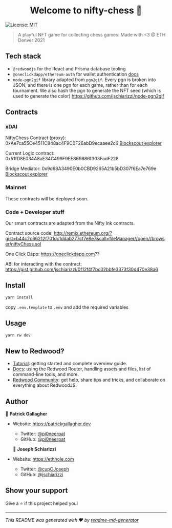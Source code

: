 <h1 align="center">Welcome to nifty-chess 👋</h1>
<p>
  <a href="#" target="_blank">
    <img alt="License: MIT" src="https://img.shields.io/badge/License-MIT-yellow.svg" />
  </a>
  <!-- <a href="https://twitter.com/Superfluid\_HQ" target="_blank">
    <img alt="Twitter: Superfluid_HQ" src="https://img.shields.io/twitter/follow/Superfluid_HQ.svg?style=social" />
  </a> -->
</p>

> A playful NFT game for collecting chess games. Made with <3 @ ETH Denver 2021

<!-- ### 🏠 [Homepage](TODO) -->

## Tech stack

- `@redwoodjs` for the React and Prisma database tooling
- `@oneclickdapp/ethereum-auth` for wallet authentication [docs](https://github.com/oneclickdapp/ethereum-auth/blob/master/README.md)
- `node-pgn2gif` library adapted from `pgn2gif`. Every pgn is broken into JSON, and there is one pgn for each game, rather than for each tournament. We also hash the pgn to generate the NFT seed (which is used to generate the color) https://github.com/jschiarizzi/node-pgn2gif

## Contracts

### xDAI

NiftyChess Contract (proxy): 0xAe7ca55Ce4511C848ac4F9C0F26abD9ecaaee2c6 [Blockscout explorer](https://blockscout.com/poa/xdai/address/0xAe7ca55Ce4511C848ac4F9C0F26abD9ecaaee2c6/transactions)

Current Logic contract: 0x51fD8E034A8aE34C499F9EE869886f303FadF228

Bridge Mediator: 0x9d68A3490E0b0CBD9265A21b5bD307f6Ea7e769e [Blockscout explorer](https://blockscout.com/poa/xdai/address/0x9d68A3490E0b0CBD9265A21b5bD307f6Ea7e769e/transactions)

### Mainnet

These contracts will be deployed soon.

### Code + Developer stuff

Our smart contracts are adapted from the Nifty Ink contracts.

Contract source code: http://remix.ethereum.org/?gist=b44c2c66212f701dc1ddab277cf7e8e7&call=fileManager//open//browser/niftyChess.sol

One Click Dapp: https://oneclickdapp.com??

ABI for interacting with the contract: https://gist.github.com/jschiarizzi/0f12f4f7bc02bbfe3373f30d470e38a6

## Install

```sh
yarn install
```

copy `.env.template` to `.env` and add the required variables

## Usage

```sh
yarn rw dev
```

## New to Redwood?

- [Tutorial](https://redwoodjs.com/tutorial/welcome-to-redwood): getting started and complete overview guide.
- [Docs](https://redwoodjs.com/docs/introduction): using the Redwood Router, handling assets and files, list of command-line tools, and more.
- [Redwood Community](https://community.redwoodjs.com): get help, share tips and tricks, and collaborate on everything about RedwoodJS.

## Author

👤 **Patrick Gallagher**

- Website: https://patrickgallagher.dev

  - Twitter: [@pi0neerpat](https://twitter.com/pi0neerpat)
  - GitHub: [@pi0neerpat](https://github.com/pi0neerpat)

  👤 **Joseph Schiarizzi**

- Website: https://ethhole.com
  - Twitter: [@cupOJoseph](https://twitter.com/cupOJoseph)
  - GitHub: [@jschiarizzi](https://github.com/jschiarizzi)

## Show your support

Give a ⭐️ if this project helped you!

---

_This README was generated with ❤️ by [readme-md-generator](https://github.com/kefranabg/readme-md-generator)_
